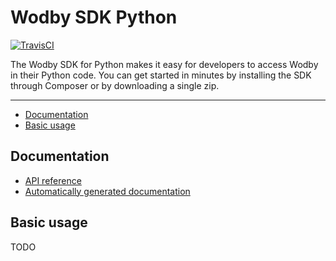 # Wodby SDK Python

[![TravisCI](https://travis-ci.org/wodby/wodby-sdk-python.svg)](https://travis-ci.org/wodby/wodby-sdk-python)

The Wodby SDK for Python makes it easy for developers to access Wodby in their Python code. You can get started in minutes by installing the SDK through Composer or by downloading a single zip. 

---

* [Documentation](#documentation)
* [Basic usage](#basic-usage)

## Documentation

* [API reference](https://wodby.com/docs/api)
* [Automatically generated documentation](src/README.md)

## Basic usage

TODO